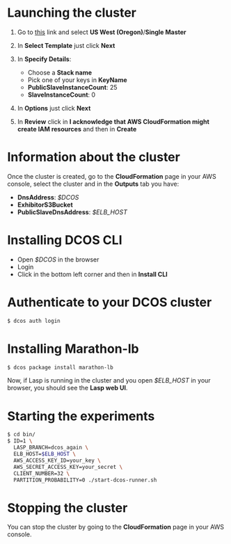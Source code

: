 # Launching the cluster

1. Go to [this](https://downloads.dcos.io/dcos/stable/aws.html) link and select __US West (Oregon)__/__Single Master__

2. In __Select Template__ just click __Next__

3. In __Specify Details__:
   - Choose a __Stack name__
   - Pick one of your keys in __KeyName__
   - __PublicSlaveInstanceCount__: 25
   - __SlaveInstanceCount__: 0

4. In __Options__ just click __Next__

5. In __Review__ click in __I acknowledge that AWS CloudFormation might create IAM resources__ and then in __Create__

# Information about the cluster
Once the cluster is created, go to the __CloudFormation__ page in your AWS console, select the cluster and in the __Outputs__ tab you have:

- __DnsAddress__: _$DCOS_
- __ExhibitorS3Bucket__
- __PublicSlaveDnsAddress__: _$ELB_HOST_

# Installing DCOS CLI

- Open _$DCOS_ in the browser
- Login
- Click in the bottom left corner and then in __Install CLI__

# Authenticate to your DCOS cluster

```bash
$ dcos auth login
```

# Installing Marathon-lb

```bash
$ dcos package install marathon-lb
```

Now, if Lasp is running in the cluster and you open _$ELB_HOST_ in your browser, you should see the __Lasp web UI__.

# Starting the experiments

```bash
$ cd bin/
$ ID=1 \
  LASP_BRANCH=dcos_again \
  ELB_HOST=$ELB_HOST \
  AWS_ACCESS_KEY_ID=your_key \
  AWS_SECRET_ACCESS_KEY=your_secret \
  CLIENT_NUMBER=32 \
  PARTITION_PROBABILITY=0 ./start-dcos-runner.sh
```

# Stopping the cluster

You can stop the cluster by going to the __CloudFormation__ page in your AWS console.
